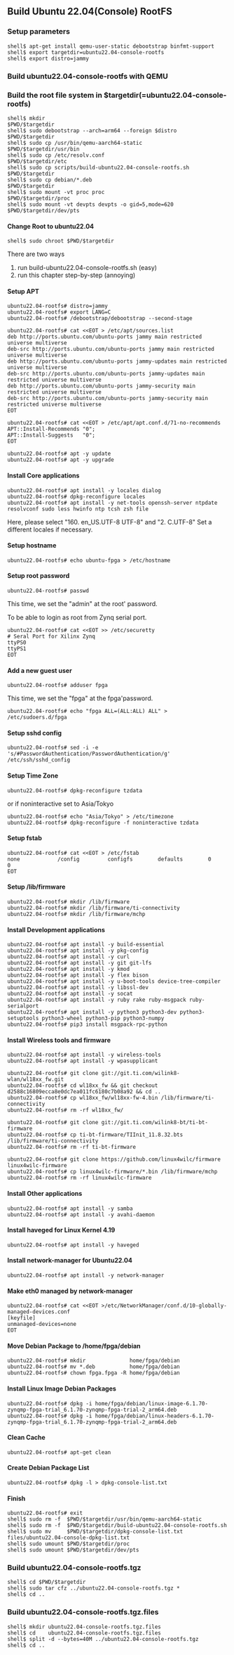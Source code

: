 ## Build Ubuntu 22.04(Console) RootFS

### Setup parameters 

```console
shell$ apt-get install qemu-user-static debootstrap binfmt-support
shell$ export targetdir=ubuntu22.04-console-rootfs
shell$ export distro=jammy
```

### Build ubuntu22.04-console-rootfs with QEMU

### Build the root file system in $targetdir(=ubuntu22.04-console-rootfs)

```console
shell$ mkdir                                               $PWD/$targetdir
shell$ sudo debootstrap --arch=arm64 --foreign $distro     $PWD/$targetdir
shell$ sudo cp /usr/bin/qemu-aarch64-static                $PWD/$targetdir/usr/bin
shell$ sudo cp /etc/resolv.conf                            $PWD/$targetdir/etc
shell$ sudo cp scripts/build-ubuntu22.04-console-rootfs.sh $PWD/$targetdir
shell$ sudo cp debian/*.deb                                $PWD/$targetdir
shell$ sudo mount -vt proc proc                            $PWD/$targetdir/proc
shell$ sudo mount -vt devpts devpts -o gid=5,mode=620      $PWD/$targetdir/dev/pts
````

#### Change Root to ubuntu22.04

```console
shell$ sudo chroot $PWD/$targetdir
```

There are two ways

1. run build-ubuntu22.04-console-rootfs.sh (easy)
2. run this chapter step-by-step (annoying)

#### Setup APT

````console
ubuntu22.04-rootfs# distro=jammy
ubuntu22.04-rootfs# export LANG=C
ubuntu22.04-rootfs# /debootstrap/debootstrap --second-stage
````

```console
ubuntu22.04-rootfs# cat <<EOT > /etc/apt/sources.list
deb http://ports.ubuntu.com/ubuntu-ports jammy main restricted universe multiverse
deb-src http://ports.ubuntu.com/ubuntu-ports jammy main restricted universe multiverse
deb http://ports.ubuntu.com/ubuntu-ports jammy-updates main restricted universe multiverse
deb-src http://ports.ubuntu.com/ubuntu-ports jammy-updates main restricted universe multiverse
deb http://ports.ubuntu.com/ubuntu-ports jammy-security main restricted universe multiverse
deb-src http://ports.ubuntu.com/ubuntu-ports jammy-security main restricted universe multiverse
EOT
```

```console
ubuntu22.04-rootfs# cat <<EOT > /etc/apt/apt.conf.d/71-no-recommends
APT::Install-Recommends "0";
APT::Install-Suggests   "0";
EOT
```

```console
ubuntu22.04-rootfs# apt -y update
ubuntu22.04-rootfs# apt -y upgrade
```

#### Install Core applications

```console
ubuntu22.04-rootfs# apt install -y locales dialog
ubuntu22.04-rootfs# dpkg-reconfigure locales
ubuntu22.04-rootfs# apt install -y net-tools openssh-server ntpdate resolvconf sudo less hwinfo ntp tcsh zsh file
```

Here, please select "160. en_US.UTF-8 UTF-8" and "2. C.UTF-8"
Set a different locales if necessary.

#### Setup hostname

```console
ubuntu22.04-rootfs# echo ubuntu-fpga > /etc/hostname
```

#### Setup root password

```console
ubuntu22.04-rootfs# passwd
```

This time, we set the "admin" at the root' password.

To be able to login as root from Zynq serial port.

```console
ubuntu22.04-rootfs# cat <<EOT >> /etc/securetty
# Seral Port for Xilinx Zynq
ttyPS0
ttyPS1
EOT
```

#### Add a new guest user

```console
ubuntu22.04-rootfs# adduser fpga
```

This time, we set the "fpga" at the fpga'password.

```console
ubuntu22.04-rootfs# echo "fpga ALL=(ALL:ALL) ALL" > /etc/sudoers.d/fpga
```

#### Setup sshd config

```console
ubuntu22.04-rootfs# sed -i -e 's/#PasswordAuthentication/PasswordAuthentication/g' /etc/ssh/sshd_config
```

#### Setup Time Zone

```console
ubuntu22.04-rootfs# dpkg-reconfigure tzdata
```

or if noninteractive set to Asia/Tokyo

```console
ubuntu22.04-rootfs# echo "Asia/Tokyo" > /etc/timezone
ubuntu22.04-rootfs# dpkg-reconfigure -f noninteractive tzdata
```

#### Setup fstab

```console
ubuntu22.04-rootfs# cat <<EOT > /etc/fstab
none            /config         configfs        defaults        0       0
EOT
```

#### Setup /lib/firmware

```console
ubuntu22.04-rootfs# mkdir /lib/firmware
ubuntu22.04-rootfs# mkdir /lib/firmware/ti-connectivity
ubuntu22.04-rootfs# mkdir /lib/firmware/mchp
```

#### Install Development applications

```console
ubuntu22.04-rootfs# apt install -y build-essential
ubuntu22.04-rootfs# apt install -y pkg-config
ubuntu22.04-rootfs# apt install -y curl
ubuntu22.04-rootfs# apt install -y git git-lfs
ubuntu22.04-rootfs# apt install -y kmod
ubuntu22.04-rootfs# apt install -y flex bison
ubuntu22.04-rootfs# apt install -y u-boot-tools device-tree-compiler
ubuntu22.04-rootfs# apt install -y libssl-dev
ubuntu22.04-rootfs# apt install -y socat
ubuntu22.04-rootfs# apt install -y ruby rake ruby-msgpack ruby-serialport
ubuntu22.04-rootfs# apt install -y python3 python3-dev python3-setuptools python3-wheel python3-pip python3-numpy
ubuntu22.04-rootfs# pip3 install msgpack-rpc-python
```

#### Install Wireless tools and firmware

```console
ubuntu22.04-rootfs# apt install -y wireless-tools
ubuntu22.04-rootfs# apt install -y wpasupplicant
```

```console
ubuntu22.04-rootfs# git clone git://git.ti.com/wilink8-wlan/wl18xx_fw.git
ubuntu22.04-rootfs# cd wl18xx_fw && git checkout d2588c16809ecca8e0dc7ea011fc6180c7b08a92 && cd ..
ubuntu22.04-rootfs# cp wl18xx_fw/wl18xx-fw-4.bin /lib/firmware/ti-connectivity
ubuntu22.04-rootfs# rm -rf wl18xx_fw/
```

```console
ubuntu22.04-rootfs# git clone git://git.ti.com/wilink8-bt/ti-bt-firmware
ubuntu22.04-rootfs# cp ti-bt-firmware/TIInit_11.8.32.bts /lib/firmware/ti-connectivity
ubuntu22.04-rootfs# rm -rf ti-bt-firmware
```

```console
ubuntu22.04-rootfs# git clone https://github.com/linux4wilc/firmware  linux4wilc-firmware  
ubuntu22.04-rootfs# cp linux4wilc-firmware/*.bin /lib/firmware/mchp
ubuntu22.04-rootfs# rm -rf linux4wilc-firmware  
```

#### Install Other applications

```console
ubuntu22.04-rootfs# apt install -y samba
ubuntu22.04-rootfs# apt install -y avahi-daemon
```

#### Install haveged for Linux Kernel 4.19

```console
ubuntu22.04-rootfs# apt install -y haveged
```

#### Install network-manager for Ubuntu22.04

```console
ubuntu22.04-rootfs# apt install -y network-manager
```

#### Make eth0 managed by network-manager

```console
ubuntu22.04-rootfs# cat <<EOT >/etc/NetworkManager/conf.d/10-globally-managed-devices.conf
[keyfile]
unmanaged-devices=none
EOT
```

#### Move Debian Package to /home/fpga/debian

```console
ubuntu22.04-rootfs# mkdir              home/fpga/debian
ubuntu22.04-rootfs# mv *.deb           home/fpga/debian
ubuntu22.04-rootfs# chown fpga.fpga -R home/fpga/debian
```

#### Install Linux Image Debian Packages

```console
ubuntu22.04-rootfs# dpkg -i home/fpga/debian/linux-image-6.1.70-zynqmp-fpga-trial_6.1.70-zynqmp-fpga-trial-2_arm64.deb
ubuntu22.04-rootfs# dpkg -i home/fpga/debian/linux-headers-6.1.70-zynqmp-fpga-trial_6.1.70-zynqmp-fpga-trial-2_arm64.deb
```

#### Clean Cache

```console
ubuntu22.04-rootfs# apt-get clean
```

#### Create Debian Package List

```console
ubuntu22.04-rootfs# dpkg -l > dpkg-console-list.txt
```

#### Finish

```console
ubuntu22.04-rootfs# exit
shell$ sudo rm -f  $PWD/$targetdir/usr/bin/qemu-aarch64-static
shell$ sudo rm -f  $PWD/$targetdir/build-ubuntu22.04-console-rootfs.sh
shell$ sudo mv     $PWD/$targetdir/dpkg-console-list.txt files/ubuntu22.04-console-dpkg-list.txt
shell$ sudo umount $PWD/$targetdir/proc
shell$ sudo umount $PWD/$targetdir/dev/pts
```

### Build ubuntu22.04-console-rootfs.tgz

```console
shell$ cd $PWD/$targetdir
shell$ sudo tar cfz ../ubuntu22.04-console-rootfs.tgz *
shell$ cd ..
```

### Build ubuntu22.04-console-rootfs.tgz.files

```console
shell$ mkdir ubuntu22.04-console-rootfs.tgz.files
shell$ cd    ubuntu22.04-console-rootfs.tgz.files
shell$ split -d --bytes=40M ../ubuntu22.04-console-rootfs.tgz
shell$ cd ..
```